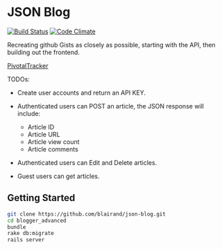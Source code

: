# JSON Blog

[![Build Status](https://travis-ci.org/blairand/blog-api.png?branch=master)](https://travis-ci.org/blairand/blog-api) [![Code Climate](https://codeclimate.com/github/blairand/blog-api.png)](https://codeclimate.com/github/blairand/blog-api)

Recreating github Gists as closely as possible, starting with the API, then building out the frontend. 

[PivotalTracker](https://www.pivotaltracker.com/s/projects/835205) 


TODOs:

- Create user accounts and return an API KEY. 

- Authenticated users can POST an article, the JSON response will include:
  - Article ID
  - Article URL
  - Article view count
  - Article comments

- Authenticated users can Edit and Delete articles. 
- Guest users can get articles. 
   
## Getting Started


```bash
git clone https://github.com/blairand/json-blog.git
cd blogger_advanced
bundle
rake db:migrate
rails server
```
